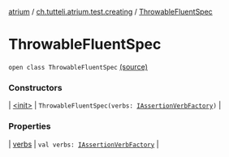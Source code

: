 [atrium](../../index.md) / [ch.tutteli.atrium.test.creating](../index.md) / [ThrowableFluentSpec](.)

# ThrowableFluentSpec

`open class ThrowableFluentSpec` [(source)](https://github.com/robstoll/atrium/tree/master/atrium-test/src/main/kotlin/ch/tutteli/atrium/test/creating/ThrowableFluentSpec.kt#L16)

### Constructors

| [&lt;init&gt;](-init-.md) | `ThrowableFluentSpec(verbs: `[`IAssertionVerbFactory`](../../ch.tutteli.atrium.test/-i-assertion-verb-factory/index.md)`)` |

### Properties

| [verbs](verbs.md) | `val verbs: `[`IAssertionVerbFactory`](../../ch.tutteli.atrium.test/-i-assertion-verb-factory/index.md) |

